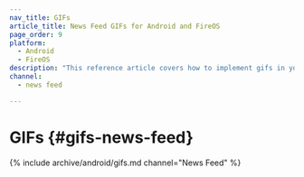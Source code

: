 ```yaml
---
nav_title: GIFs
article_title: News Feed GIFs for Android and FireOS
page_order: 9
platform: 
  - Android
  - FireOS
description: "This reference article covers how to implement gifs in your News Feed for your Android applciation."
channel:
  - news feed

---
```


# GIFs {#gifs-news-feed}

{% include archive/android/gifs.md channel="News Feed" %}

